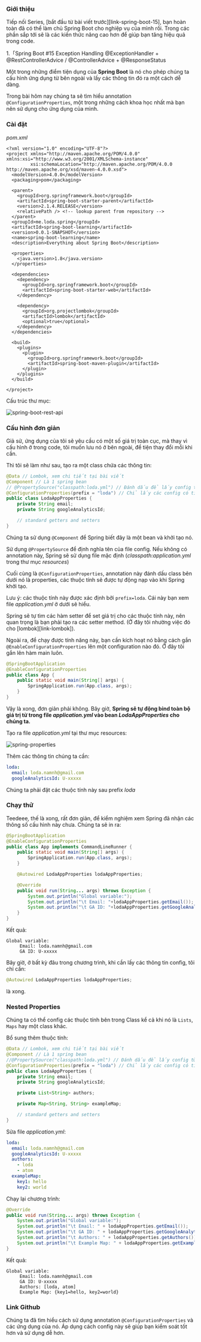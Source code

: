 
### Giới thiệu

Tiếp nối Series, [bắt đầu từ bài viết trước][link-spring-boot-15], bạn hoàn toàn đã có thể làm chủ Spring Boot cho nghiệp vụ của mình rồi. Trong các phần sắp tới sẽ là các kiến thức nâng cao hơn để giúp bạn tăng hiệu quả trong code.

1.「Spring Boot #15 Exception Handling @ExceptionHandler + @RestControllerAdvice / @ControllerAdvice + @ResponseStatus

Một trong những điểm tiện dụng của **Spring Boot** là nó cho phép chúng ta cấu hình ứng dụng từ bên ngoài và lấy các thông tin đó ra một cách dễ dàng.

Trong bài hôm nay chúng ta sẽ tìm hiểu annotation `@ConfigurationProperties`, một trong những cách khoa học nhất mà bạn nên sử dụng cho ứng dụng của mình.

### Cài đặt

 _pom.xml_

```
<?xml version="1.0" encoding="UTF-8"?>
<project xmlns="http://maven.apache.org/POM/4.0.0" xmlns:xsi="http://www.w3.org/2001/XMLSchema-instance"
         xsi:schemaLocation="http://maven.apache.org/POM/4.0.0 http://maven.apache.org/xsd/maven-4.0.0.xsd">
  <modelVersion>4.0.0</modelVersion>
  <packaging>pom</packaging>

  <parent>
    <groupId>org.springframework.boot</groupId>
    <artifactId>spring-boot-starter-parent</artifactId>
    <version>2.1.4.RELEASE</version>
    <relativePath /> <!-- lookup parent from repository -->
  </parent>
  <groupId>me.loda.spring</groupId>
  <artifactId>spring-boot-learning</artifactId>
  <version>0.0.1-SNAPSHOT</version>
  <name>spring-boot-learning</name>
  <description>Everything about Spring Boot</description>

  <properties>
    <java.version>1.8</java.version>
  </properties>

  <dependencies>
    <dependency>
      <groupId>org.springframework.boot</groupId>
      <artifactId>spring-boot-starter-web</artifactId>
    </dependency>

    <dependency>
      <groupId>org.projectlombok</groupId>
      <artifactId>lombok</artifactId>
      <optional>true</optional>
    </dependency>
  </dependencies>

  <build>
    <plugins>
      <plugin>
        <groupId>org.springframework.boot</groupId>
        <artifactId>spring-boot-maven-plugin</artifactId>
      </plugin>
    </plugins>
  </build>

</project>

```

Cấu trúc thư mục:

![spring-boot-rest-api](https://raw.githubusercontent.com/lean2708/Learn_Spring_Boot/master/docs/images/pro2.webp)


### Cấu hình đơn giản

Giả sử, ứng dụng của tôi sẽ yêu cầu có một số giá trị toàn cục, mà thay vì cấu hình ở trong code, tôi muốn lưu nó ở bên ngoài, để tiện thay đổi mỗi khi cần.

Thì tôi sẽ làm như sau, tạo ra một class chứa các thông tin:

```java
@Data // Lombok, xem chi tiết tại bài viết
@Component // Là 1 spring bean
// @PropertySource("classpath:loda.yml") // Đánh dấu để lấy config từ trong file loda.yml
@ConfigurationProperties(prefix = "loda") // Chỉ lấy các config có tiền tố là "loda"
public class LodaAppProperties {
    private String email;
    private String googleAnalyticsId;

    // standard getters and setters
}
```

Chúng ta sử dụng `@Component` để Spring biết đây là một bean và khởi tạo nó.

Sử dụng `@PropertySource` để định nghĩa tên của file config. Nếu không có annotation này, Spring sẽ sử dụng file mặc định (_classpath:application.yml_ trong thư mục _resources_)

Cuối cùng là `@ConfigurationProperties`, annotation này đánh dấu class bên dưới nó là properties, các thuộc tính sẽ được tự động nạp vào khi Spring khởi tạo.

Lưu ý: các thuộc tính này được xác định bởi `prefix=loda`. Cái này bạn xem file _application.yml_ ở dưới sẽ hiểu.

Spring sẽ tự tìm các hàm setter để set giá trị cho các thuộc tính này, nên quan trọng là bạn phải tạo ra các setter method. (Ở đây tôi nhường việc đó cho [lombok][link-lombok]).

Ngoài ra, để chạy được tính năng này, bạn cần kích hoạt nó bằng cách gắn `@EnableConfigurationProperties` lên một configuration nào đó. Ở đây tôi gắn lên hàm main luôn.

```java
@SpringBootApplication
@EnableConfigurationProperties
public class App {
    public static void main(String[] args) {
        SpringApplication.run(App.class, args);
    }
}
```

Vậy là xong, đơn giản phải không. Bây giờ, **Spring sẽ tự động bind toàn bộ giá trị từ trong file _application.yml_ vào bean _LodaAppProperties_ cho chúng ta.**

Tạo ra file _application.yml_ tại thư mục resources:

![spring-properties](https://raw.githubusercontent.com/lean2708/Learn_Spring_Boot/master/docs/images/pro.webp)

Thêm các thông tin chúng ta cần:

```yml
loda:
  email: loda.namnh@gmail.com
  googleAnalyticsId: U-xxxxx
```

Chúng ta phải đặt các thuộc tính này sau prefix _loda_

### Chạy thử

Teedeee, thế là xong, rất đơn giản, để kiểm nghiệm xem Spring đã nhận các thông số cấu hình này chưa. Chúng ta sẽ in ra:

```java
@SpringBootApplication
@EnableConfigurationProperties
public class App implements CommandLineRunner {
    public static void main(String[] args) {
        SpringApplication.run(App.class, args);
    }

    @Autowired LodaAppProperties lodaAppProperties;

    @Override
    public void run(String... args) throws Exception {
        System.out.println("Global variable:");
        System.out.println("\t Email: "+lodaAppProperties.getEmail());
        System.out.println("\t GA ID: "+lodaAppProperties.getGoogleAnalyticsId());
    }
}
```

Kết quả:

```
Global variable:
	 Email: loda.namnh@gmail.com
	 GA ID: U-xxxxx
```

Bây giờ, ở bất kỳ đâu trong chương trình, khi cần lấy các thông tin config, tôi chỉ cần:

```java
@Autowired LodaAppProperties lodaAppProperties;
```

là xong.

### Nested Properties

Chúng ta có thể config các thuộc tính bên trong Class kể cả khi nó là `Lists`, `Maps` hay một class khác.

Bổ sung thêm thuộc tính:

```java
@Data // Lombok, xem chi tiết tại bài viết
@Component // Là 1 spring bean
//@PropertySource("classpath:loda.yml") // Đánh dấu để lấy config từ trong file loda.yml
@ConfigurationProperties(prefix = "loda") // Chỉ lấy các config có tiền tố là "loda"
public class LodaAppProperties {
    private String email;
    private String googleAnalyticsId;

    private List<String> authors;

    private Map<String, String> exampleMap;

    // standard getters and setters
}
```

Sửa file _application.yml_:

```yml
loda:
  email: loda.namnh@gmail.com
  googleAnalyticsId: U-xxxxx
  authors:
    - loda
    - atom
  exampleMap:
    key1: hello
    key2: world
```

Chạy lại chương trình:

```java
@Override
public void run(String... args) throws Exception {
    System.out.println("Global variable:");
    System.out.println("\t Email: " + lodaAppProperties.getEmail());
    System.out.println("\t GA ID: " + lodaAppProperties.getGoogleAnalyticsId());
    System.out.println("\t Authors: " + lodaAppProperties.getAuthors());
    System.out.println("\t Example Map: " + lodaAppProperties.getExampleMap());
}
```

Kết quả:

```
Global variable:
	 Email: loda.namnh@gmail.com
	 GA ID: U-xxxxx
	 Authors: [loda, atom]
	 Example Map: {key1=hello, key2=world}
```


### Link Github

Chúng ta đã tìm hiểu cách sử dụng annotation `@ConfigurationProperties` và các ứng dụng của nó. Áp dụng cách config này sẽ giúp bạn kiểm soát tốt hơn và sử dụng dễ hơn.
